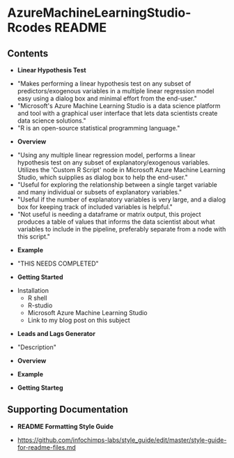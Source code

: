 # AzureMachineLearningStudio-Rcodes README

## Contents

* **Linear Hypothesis Test**
- "Makes performing a linear hypothesis test on any subset of predictors/exogenous variables in a multiple linear regression model easy using a dialog box and minimal effort from the end-user."
- "Microsoft's Azure Machine Learning Studio is a data science platform and tool with a graphical user interface that lets data scientists create data science solutions."
- "R is an open-source statistical programming language."

* **Overview**
- "Using any multiple linear regression model, performs a linear hypothesis test on any subset of explanatory/exogenous variables.  Utilizes the 'Custom R Script' node in Microsoft Azure Machine Learning Studio, which suipplies as dialog box to help the end-user."
- "Useful for exploring the relationship between a single target variable and many individual or subsets of explanatory variables."
- "Useful if the number of explanatory variables is very large, and a dialog box for keeping track of included variables is helpful."
- "Not useful is needing a dataframe or matrix output, this project produces a table of values that informs the data scientist about what variables to include in the pipeline, preferably separate from a node with this script."

* **Example**
- "THIS NEEDS COMPLETED"

* **Getting Started**
- Installation
  - R shell
  - R-studio
  - Microsoft Azure Machine Learning Studio
  - Link to my blog post on this subject

* **Leads and Lags Generator**
- "Description"

* **Overview**

* **Example**

* **Getting Starteg**

## Supporting Documentation

* **README Formatting Style Guide**
- https://github.com/infochimps-labs/style_guide/edit/master/style-guide-for-readme-files.md
